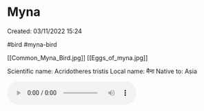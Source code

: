 # Myna

Created: 03/11/2022 15:24

#bird #myna-bird

[[Common_Myna_Bird.jpg]] [[Eggs_of_myna.jpg]]

Scientific name: Acridotheres tristis
Local name: मैना
Native to: Asia

![Common_Myna_Calls](Common_Myna_Calls.ogg)
